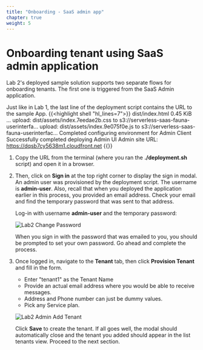 ```yaml
---
title: "Onboarding - SaaS admin app" 
chapter: true
weight: 5
---
```


# Onboarding tenant using SaaS admin application

Lab 2's deployed sample solution supports two separate flows for onboarding tenants. The first one is triggered from the SaaS Admin application. 

Just like in Lab 1, the last line of the deployment script contains the URL to the sample App. 
{{<highlight shell "hl_lines=7">}}
dist/index.html                  0.45 KiB
...
upload: dist/assets/index.7eedae2b.css to s3://serverless-saas-fauna-userinterfa...
upload: dist/assets/index.9e075f0e.js to s3://serverless-saas-fauna-userinterfac...
Completed configuring environment for Admin Client
Successfully completed deploying Admin UI
Admin site URL: https://dqsb7cy5638m1.cloudfront.net
{{</highlight>}}

1. Copy the URL from the terminal (where you ran the **./deployment.sh** script) and open it in a browser.

2. Then, click on **Sign in** at the top right corner to display the sign in modal. An admin user was provisioned by the deployment script. The username is **admin-user**. Also, recall that when you deployed the application earlier in this process, you provided an email address. Check your email and find the temporary password that was sent to that address. 

    Log-in with username **admin-user** and the temporary password:

    ![Lab2 Change Password](/images/Lab2/ChangePassword.png?width=600)

    When you sign in with the password that was emailed to you, you should be prompted to set your own password. Go ahead and complete the process. 

3. Once logged in, navigate to the **Tenant** tab, then click **Provision Tenant** and fill in the form.
   * Enter "tenant1" as the Tenant Name
   * Provide an actual email address where you would be able to receive messages.
   * Address and Phone number can just be dummy values.
   * Pick any Service plan.

    ![Lab2 Admin Add Tenant](/images/Lab2/AdminAddTenant.png)

    Click **Save** to create the tenant. If all goes well, the modal should automatically close and the tenant you added should appear in the list tenants view. Proceed to the next section.
